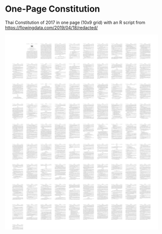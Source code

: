 # One-Page Constitution

Thai Constitution of 2017 in one page (10x9 grid) with an R script from https://flowingdata.com/2019/04/18/redacted/

![Screenshot](all_pages.png)
